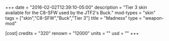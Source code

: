 +++
date = "2016-02-02T12:39:10-05:00"
description = "Tier 3 skin available for the C8-SFW used by the JTF2's Buck."
mod-types = "skin"
tags = ["skin","C8-SFW","Buck","Tier 3"]
title = "Madness"
type = "weapon-mod"

[cost]
  credits = "320"
  renown = "12000"
  units = ""
  usd = ""
+++
